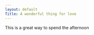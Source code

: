 ```yaml
---
layout: default
Title: A wonderful thing for love
---
```


<p>This is a great way to spend the afternoon</p>
